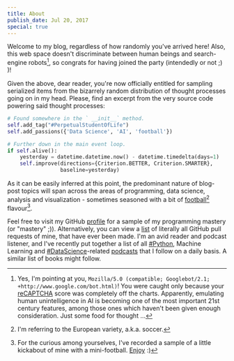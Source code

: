 ```yaml
---
title: About
publish_date: Jul 20, 2017
special: true
---
```


Welcome to my blog, regardless of how randomly you've arrived here! Also, this web space
doesn't discriminate between human beings and search-engine robots[^google_bot], so congrats for
having joined the party (intendedly or not ;) )!

[^google_bot]: Yes, I'm pointing at you, `Mozilla/5.0 (compatible; Googlebot/2.1; +http://www.google.com/bot.html)`!
You were caught only because your [reCAPTCHA][recaptcha] score was completely off the charts.
Apparently, emulating human unintelligence in AI is becoming one of the most important 21st century features, among those ones which haven't been given enough consideration. Just some food for thought ...

Given the above, dear reader, you're now officially entitled for sampling serialized items
from the bizarrely random distribution of thought processes going on in my head.
Please, find an excerpt from the very source code powering said thought processes:
```python
# Found somewhere in the ` __init__` method.
self.add_tag("#PerpetualStudentOfLife")
self.add_passions({'Data Science', 'AI', 'football'})

# Further down in the main event loop.
if self.alive():
    yesterday = datetime.datetime.now() - datetime.timedelta(days=1)
    self.improve(directions={Criterion.BETTER, Criterion.SMARTER},
                 baseline=yesterday)
```

As it can be easily inferred at this point, the predominant nature of blog-post topics will span across the areas of programming, data science, analysis and visualization - sometimes seasoned with a bit of [football][football][^soccer] flavour[^football_skills].

Feel free to visit my GitHub [profile][github] for a sample of my programming mastery (or "mastery" ;)). Alternatively, you can view a [list][github_prs] of literally all GitHub pull requests of mine, that have ever been made. I'm an avid reader and podcast listener, and I've recently put together a list of all [#Python][python], Machine Learning and [#DataScience][data_science]-related [podcasts][podcasts] that I follow on a daily basis. A similar list of books might follow.

[^soccer]: I'm referring to the European variety, a.k.a. soccer.

[^football_skills]: For the curious among yourselves, I've recorded a sample of a little kickabout
of mine with a mini-football. [Enjoy][football_video] :)

[recaptcha]: https://www.google.com/recaptcha/intro/
[football]: /tagged/football
[github]: https://github.com/hristog
[github_prs]: https://github.com/search?o=asc&q=is%3Apr+author%3Ahristog&ref=searchresults&s=created&type=Issues&utf8=✓
[football_video]: https://www.youtube.com/watch?v=yiiYNxNOmxk
[data_science]: https://hristog.github.io/tagged/data-science
[python]: https://hristog.github.io/tagged/python
[podcasts]: https://github.com/hristog/awesome-podcasts
